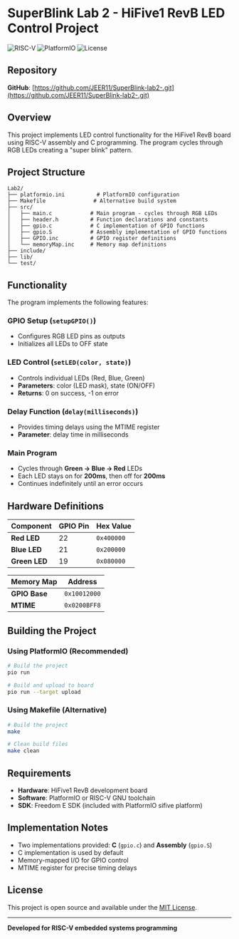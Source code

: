 # SuperBlink Lab 2 - HiFive1 RevB LED Control Project

![RISC-V](https://img.shields.io/badge/RISC--V-32bit-blue)
![PlatformIO](https://img.shields.io/badge/PlatformIO-Compatible-orange)
![License](https://img.shields.io/badge/License-MIT-green)

## Repository
**GitHub**: [https://github.com/JEER11/SuperBlink-lab2-.git](https://github.com/JEER11/SuperBlink-lab2-.git)

## Overview
This project implements LED control functionality for the HiFive1 RevB board using RISC-V assembly and C programming. The program cycles through RGB LEDs creating a "super blink" pattern.

## Project Structure
```
Lab2/
├── platformio.ini          # PlatformIO configuration
├── Makefile               # Alternative build system
├── src/
│   ├── main.c            # Main program - cycles through RGB LEDs
│   ├── header.h          # Function declarations and constants
│   ├── gpio.c            # C implementation of GPIO functions
│   ├── gpio.S            # Assembly implementation of GPIO functions
│   ├── GPIO.inc          # GPIO register definitions
│   └── memoryMap.inc     # Memory map definitions
├── include/
├── lib/
└── test/
```

## Functionality
The program implements the following features:

### GPIO Setup (`setupGPIO()`)
- Configures RGB LED pins as outputs
- Initializes all LEDs to OFF state

### LED Control (`setLED(color, state)`)
- Controls individual LEDs (Red, Blue, Green)
- **Parameters**: color (LED mask), state (ON/OFF)
- **Returns**: 0 on success, -1 on error

### Delay Function (`delay(milliseconds)`)
- Provides timing delays using the MTIME register
- **Parameter**: delay time in milliseconds

### Main Program
- Cycles through **Green → Blue → Red** LEDs
- Each LED stays on for **200ms**, then off for **200ms**
- Continues indefinitely until an error occurs

## Hardware Definitions
| Component | GPIO Pin | Hex Value |
|-----------|----------|-----------|
| **Red LED** | 22 | `0x400000` |
| **Blue LED** | 21 | `0x200000` |
| **Green LED** | 19 | `0x080000` |

| Memory Map | Address |
|------------|---------|
| **GPIO Base** | `0x10012000` |
| **MTIME** | `0x0200BFF8` |

## Building the Project

### Using PlatformIO (Recommended)
```bash
# Build the project
pio run

# Build and upload to board
pio run --target upload
```

### Using Makefile (Alternative)
```bash
# Build the project
make

# Clean build files
make clean
```

## Requirements
- **Hardware**: HiFive1 RevB development board
- **Software**: PlatformIO or RISC-V GNU toolchain
- **SDK**: Freedom E SDK (included with PlatformIO sifive platform)

## Implementation Notes
- Two implementations provided: **C** (`gpio.c`) and **Assembly** (`gpio.S`)
- C implementation is used by default
- Memory-mapped I/O for GPIO control
- MTIME register for precise timing delays

## License
This project is open source and available under the [MIT License](LICENSE).

---
**Developed for RISC-V embedded systems programming**